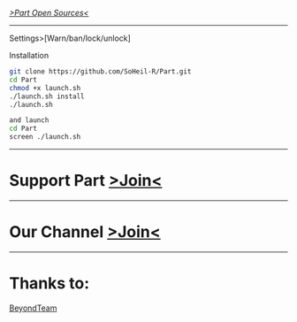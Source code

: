  [*>Part Open Sources<*](https://github.com/SoHeil-R/Part)

* * *

 Settings>[Warn/ban/lock/unlock]
 
Installation
```sh
git clone https://github.com/SoHeil-R/Part.git
cd Part
chmod +x launch.sh
./launch.sh install
./launch.sh 

and launch
cd Part
screen ./launch.sh
```

* * * 

# Support Part [>Join<](https://t.me/joinchat/AAAAAENXcEL-mehio3KKUw)

* * *

# Our Channel [>Join<](t.me/PartTeam)

* * *

# Thanks to:

[BeyondTeam](t.me/beyondteam)

